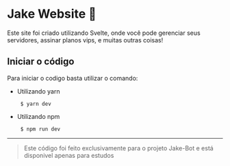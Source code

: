 # Jake Website 🐶

Este site foi criado utilizando Svelte, onde você pode gerenciar seus servidores, assinar planos vips, e muitas outras coisas!

## Iniciar o código

Para iniciar o codigo basta utilizar o comando:

- Utilizando yarn
	<pre><code> $ yarn dev </code></pre>

- Utilizando npm
	<pre><code> $ npm run dev </code></pre>

---

> Este código foi feito exclusivamente para o projeto Jake-Bot e está disponivel apenas para estudos